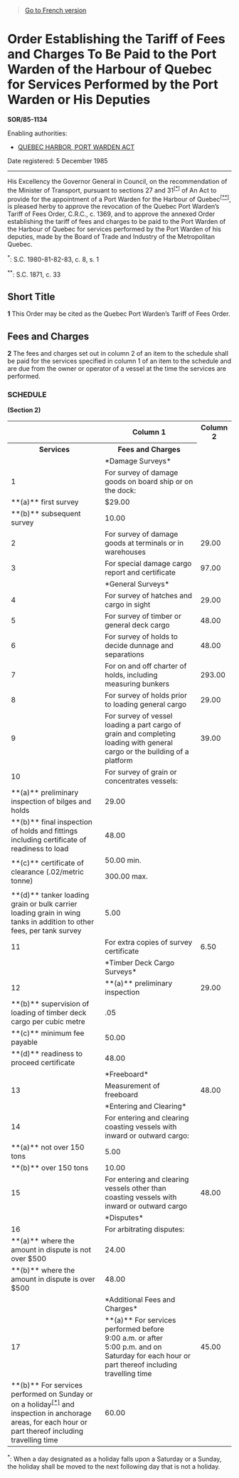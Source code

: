 > [Go to French version](/fr/Règlements/Décrets,%20ordonnances%20et%20règlements%20statutaires/85/1134.md)

# Order Establishing the Tariff of Fees and Charges To Be Paid to the Port Warden of the Harbour of Quebec for Services Performed by the Port Warden or His Deputies

**SOR/85-1134**

Enabling authorities: 
- [QUEBEC HARBOR, PORT WARDEN ACT](/en/Acts/Statutes%20of%20Canada/1871/c.%2033.md)

Date registered: 5 December 1985

----------

His Excellency the Governor General in Council, on the recommendation of the Minister of Transport, pursuant to sections 27 and 31<sup><a href='#fn_SOR-85-1134_e_hq_5201'>[*]</a></sup> of An Act to provide for the appointment of a Port Warden for the Harbour of Quebec<sup><a href='#fn_SOR-85-1134_e_hq_5202'>[**]</a></sup>, is pleased herby to approve the revocation of the Quebec Port Warden’s Tariff of Fees Order, C.R.C., c. 1369, and to approve the annexed Order establishing the tariff of fees and charges to be paid to the Port Warden of the Harbour of Quebec for services performed by the Port Warden of his deputies, made by the Board of Trade and Industry of the Metropolitan Quebec.

<a name='fn_SOR-85-1134_e_hq_5201'><sup>*</sup></a>: S.C. 1980-81-82-83, c. 8, s. 1<br />

<a name='fn_SOR-85-1134_e_hq_5202'><sup>**</sup></a>: S.C. 1871, c. 33<br />




## Short Title


**1** This Order may be cited as the Quebec Port Warden’s Tariff of Fees Order.




## Fees and Charges


**2** The fees and charges set out in column 2 of an item to the schedule shall be paid for the services specified in column 1 of an item to the schedule and are due from the owner or operator of a vessel at the time the services are performed.




### **SCHEDULE** 
**(Section 2)**
<table>
<tr>
<th></th>
<th>Column 1</th>
<th>Column 2</th>
</tr>
<tr>
<th>Services</th>
<th>Fees and Charges</th>
</tr>
<tr>
<td></td>
<td>*Damage Surveys*</td>
<td></td>
</tr>
<tr>
<td>1</td>
<td>For survey of damage goods on board ship or on the dock:</td>
<td></td>
</tr>
<tr>
<td>**(a)** first survey 

</td>
<td>$29.00</td>
</tr>
<tr>
<td>**(b)** subsequent survey 

</td>
<td>10.00</td>
</tr>
<tr>
<td>2</td>
<td>For survey of damage goods at terminals or in warehouses </td>
<td>29.00</td>
</tr>
<tr>
<td>3</td>
<td>For special damage cargo report and certificate </td>
<td>97.00</td>
</tr>
<tr>
<td></td>
<td>*General Surveys*</td>
<td></td>
</tr>
<tr>
<td>4</td>
<td>For survey of hatches and cargo in sight </td>
<td>29.00</td>
</tr>
<tr>
<td>5</td>
<td>For survey of timber or general deck cargo </td>
<td>48.00</td>
</tr>
<tr>
<td>6</td>
<td>For survey of holds to decide dunnage and separations </td>
<td>48.00</td>
</tr>
<tr>
<td>7</td>
<td>For on and off charter of holds, including measuring bunkers </td>
<td>293.00</td>
</tr>
<tr>
<td>8</td>
<td>For survey of holds prior to loading general cargo </td>
<td>29.00</td>
</tr>
<tr>
<td>9</td>
<td>For survey of vessel loading a part cargo of grain and completing loading with general cargo or the building of a platform </td>
<td>39.00</td>
</tr>
<tr>
<td>10</td>
<td>For survey of grain or concentrates vessels:</td>
<td></td>
</tr>
<tr>
<td>**(a)** preliminary inspection of bilges and holds 

</td>
<td>29.00</td>
</tr>
<tr>
<td>**(b)** final inspection of holds and fittings including certificate of readiness to load 

</td>
<td>48.00</td>
</tr>
<tr>
<td>**(c)** certificate of clearance (.02/metric tonne) 

</td>
<td>50.00 min.

300.00 max.



</td>
</tr>
<tr>
<td>**(d)** tanker loading grain or bulk carrier loading grain in wing tanks in addition to other fees, per tank survey 

</td>
<td>5.00</td>
</tr>
<tr>
<td>11</td>
<td>For extra copies of survey certificate </td>
<td>6.50</td>
</tr>
<tr>
<td></td>
<td>*Timber Deck Cargo Surveys*</td>
<td></td>
</tr>
<tr>
<td>12</td>
<td>**(a)** preliminary inspection 

</td>
<td>29.00</td>
</tr>
<tr>
<td>**(b)** supervision of loading of timber deck cargo per cubic metre 

</td>
<td>.05</td>
</tr>
<tr>
<td>**(c)** minimum fee payable 

</td>
<td>50.00</td>
</tr>
<tr>
<td>**(d)** readiness to proceed certificate 

</td>
<td>48.00</td>
</tr>
<tr>
<td></td>
<td>*Freeboard*</td>
<td></td>
</tr>
<tr>
<td>13</td>
<td>Measurement of freeboard </td>
<td>48.00</td>
</tr>
<tr>
<td></td>
<td>*Entering and Clearing*</td>
<td></td>
</tr>
<tr>
<td>14</td>
<td>For entering and clearing coasting vessels with inward or outward cargo:</td>
<td></td>
</tr>
<tr>
<td>**(a)** not over 150 tons 

</td>
<td>5.00</td>
</tr>
<tr>
<td>**(b)** over 150 tons 

</td>
<td>10.00</td>
</tr>
<tr>
<td>15</td>
<td>For entering and clearing vessels other than coasting vessels with inward or outward cargo </td>
<td>48.00</td>
</tr>
<tr>
<td></td>
<td>*Disputes*</td>
<td></td>
</tr>
<tr>
<td>16</td>
<td>For arbitrating disputes:</td>
<td></td>
</tr>
<tr>
<td>**(a)** where the amount in dispute is not over $500 

</td>
<td>24.00</td>
</tr>
<tr>
<td>**(b)** where the amount in dispute is over $500 

</td>
<td>48.00</td>
</tr>
<tr>
<td></td>
<td>*Additional Fees and Charges*</td>
<td></td>
</tr>
<tr>
<td>17</td>
<td>**(a)** For services performed before 9:00 a.m. or after 5:00 p.m. and on Saturday for each hour or part thereof including travelling time 

</td>
<td>45.00</td>
</tr>
<tr>
<td>**(b)** For services performed on Sunday or on a holiday<sup><a href='#star'>[*]</a></sup> and inspection in anchorage areas, for each hour or part thereof including travelling time 

</td>
<td>60.00</td>
</tr>
</table>


<a name='star'><sup>*</sup></a>: When a day designated as a holiday falls upon a Saturday or a Sunday, the holiday shall be moved to the next following day that is not a holiday.<br />

